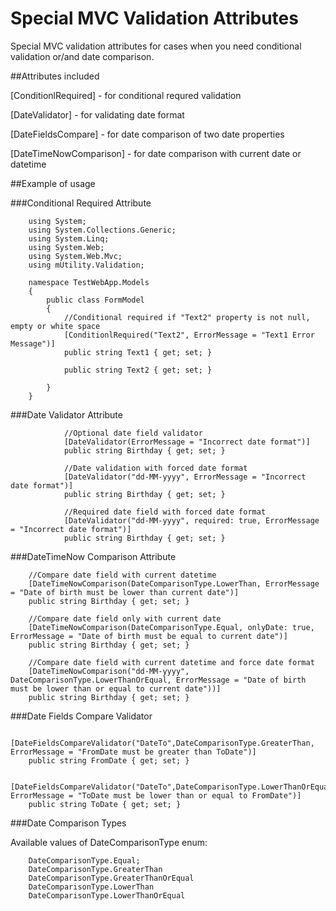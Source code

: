 Special MVC Validation Attributes
=================================

Special MVC validation attributes for cases when you need conditional validation or/and date comparison. 

##Attributes included

[ConditionlRequired] - for conditional requred validation

[DateValidator] - for validating date format

[DateFieldsCompare] - for date comparison of two date properties

[DateTimeNowComparison] - for date comparison with current date or datetime


##Example of usage


###Conditional Required Attribute

        using System;
        using System.Collections.Generic;
        using System.Linq;
        using System.Web;
        using System.Web.Mvc;
        using mUtility.Validation;
        
        namespace TestWebApp.Models
        {
            public class FormModel
            {
                //Conditional required if "Text2" property is not null, empty or white space
                [ConditionlRequired("Text2", ErrorMessage = "Text1 Error Message")]
                public string Text1 { get; set; }
        
                public string Text2 { get; set; } 
                
            }
        }



###Date Validator Attribute

                //Optional date field validator
                [DateValidator(ErrorMessage = "Incorrect date format")]
                public string Birthday { get; set; }
        
                //Date validation with forced date format
                [DateValidator("dd-MM-yyyy", ErrorMessage = "Incorrect date format")]
                public string Birthday { get; set; }
        
                //Required date field with forced date format
                [DateValidator("dd-MM-yyyy", required: true, ErrorMessage = "Incorrect date format")]
                public string Birthday { get; set; }
                
                
                
###DateTimeNow Comparison Attribute

        //Compare date field with current datetime
        [DateTimeNowComparison(DateComparisonType.LowerThan, ErrorMessage = "Date of birth must be lower than current date")]
        public string Birthday { get; set; }
        
        //Compare date field only with current date
        [DateTimeNowComparison(DateComparisonType.Equal, onlyDate: true, ErrorMessage = "Date of birth must be equal to current date")]
        public string Birthday { get; set; }
        
        //Compare date field with current datetime and force date format
        [DateTimeNowComparison("dd-MM-yyyy", DateComparisonType.LowerThanOrEqual, ErrorMessage = "Date of birth must be lower than or equal to current date"))]
        public string Birthday { get; set; }
                
                
                
###Date Fields Compare Validator

        [DateFieldsCompareValidator("DateTo",DateComparisonType.GreaterThan, ErrorMessage = "FromDate must be greater than ToDate")]
        public string FromDate { get; set; }
        
        [DateFieldsCompareValidator("DateTo",DateComparisonType.LowerThanOrEqual, ErrorMessage = "ToDate must be lower than or equal to FromDate")]
        public string ToDate { get; set; }
        
        
###Date Comparison Types

Available values of DateComparisonType enum:

        DateComparisonType.Equal;
        DateComparisonType.GreaterThan
        DateComparisonType.GreaterThanOrEqual
        DateComparisonType.LowerThan
        DateComparisonType.LowerThanOrEqual
